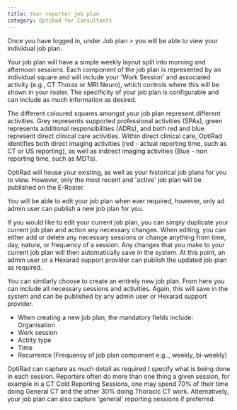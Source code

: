```yaml
---
title: Your reporter job plan
category: OptiRad for Consultants
---
```

Once you have logged in, under Job plan > you will be able to view your individual job plan. 

Your job plan will have a simple weekly layout split into morning and afternoon sessions. Each component of the job plan is represented by an individual square and will include your 'Work Session' and associated activity (e.g., CT Thorax or MRI Neuro), which controls where this will be shown in your roster. The specificity of your job plan is configurable and can include as much information as desired. 

The different coloured squares amongst your job plan represent different activities. Grey represents supported professional activities (SPAs), green represents additional responsibilities (ADRs), and both red and blue represent direct clinical care activities. Within direct clinical care, OptiRad identifies both direct imaging activities (red - actual reporting time, such as CT or US reporting), as well as indirect imaging activities (Blue - non reporting time, such as MDTs). 

OptiRad will house your existing, as well as your historical job plans for you to view. However, only the most recent and 'active' job plan will be published on the E-Roster. 

You will be able to edit your job plan when ever required, however, only ad admin user can publish a new job plan for you. 

If you would like to edit your current job plan, you can simply duplicate your current job plan and action any necessary changes. When editing, you can either add or delete any necessary sessions or change anything from time, day, nature, or frequency of a session. Any changes that you make to your current job plan will then automatically save in the system. At this point, an admin user or a Hexarad support provider can publish the updated job plan as required. 

You can similarly choose to create an entirely new job plan. From here you can include all necessary sessions and activities. Again, this will save in the system and can be published by any admin user or Hexarad support provider.

* W﻿hen creating a new job plan, the mandatory fields include:\
  O﻿rganisation 
* W﻿ork session
* A﻿ctiity type
* T﻿ime
* Recurrence (Frequency of job plan component e.g.., weekly, bi-weekly)

OptiRad can capture as much detail as required t specify what is being done in each session. Reporters often do more than one thing a given session, for example in a CT Cold Reporting Sessions, one may spend 70% of their time doing General CT and the other 30% doing Thoracic CT work. Alternatively, your job plan can also capture 'general' reporting sessions if preferred.